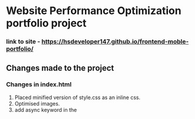 # Website Performance Optimization portfolio project
### link to site - https://hsdeveloper147.github.io/frontend-moble-portfolio/
## Changes made to the project
### Changes in index.html
1. Placed minified version of style.css as an inline css.
2. Optimised images.
3. add async keyword in the <script> tag
    ```
    <script async src="https://www.google-analytics.com/analytics.js">
    </script> <script async src="js/perfmatters.js"></script>
    ```
4. Used webfont for loading the font
    ```<script>
        WebFont.load({google:{families: ['Open+Sans:400,700']}});
        </script>
5. Minified css and js used.
6. used media property to not consider print.css when not printing
    ```<link href="css/style.css" rel="stylesheet" media="print"> ```

### Changes in main.js (frontend-mobile-portfolio/views/js/main.js)
1.Deleted determineDx function which was a cause of Forced Reflow and Modified changePizzaSizes function as below
  ```
  Iterates through pizza elements on the page and changes their widths
  function changePizzaSizes(size) {

    switch(size) {
        case "1":
          newwidth= 25;
          break;
        case "2":
          newwidth = 33.3;
          break;
        case "3":
          newwidth = 50;
          break;
        default:
          console.log("bug in sizeSwitcher");
      }

    var randomPizzas =  document.querySelectorAll(".randomPizzaContainer");

    for (var i = 0; i<randomPizzas.length; i++) {
        randomPizzas[i].style.width=newwidth+"%";
     }
  }
  ```
2. updatePositions function is chaged as below
  ```
  function updatePositions() {
  frame++;
  window.performance.mark("mark_start_frame");

  var items = document.querySelectorAll('.mover');
  // taking expression that uses layout properties outside the forloop.
  //-- Intialize a variable len to item.length
  var len = items.length;
  //-- Doing Layout read at once and the style write in a batch (loop)
  var scrollTop = (document.body.scrollTop / 1250);
  for (var i = 0; i < len; i++) {
    var phase = Math.sin( scrollTop + (i % 5));
    items[i].style.left = items[i].basicLeft + 100 * phase + 'px';
  }
  ```
3. Made a varibale movingPizza outside the forloop
  `var movingPizza = document.getElementById("movingPizzas1");`
4. Changed the number of loop iterations from 200 to 24 (multiple of 8 i.e no. of columns)
  `for (var i = 0; i < 24; i++) { ... } `
5. Whenever to access an element by Id used getElementById instead of querySelector.
6. Moved initialisation of pizzaDiv outside the for loop
    ```var pizzasDiv = document.getElementById("randomPizzas");```




